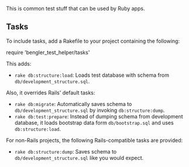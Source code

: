 This is common test stuff that can be used by Ruby apps.

Tasks
-----

To include tasks, add a Rakefile to your project containing the following:

  require 'bengler_test_helper/tasks'

This adds:

* `rake db:structure:load`: Loads test database with schema from `db/development_structure.sql`.

Also, it overrides Rails' default tasks:

* `rake db:migrate`: Automatically saves schema to `db/development_structure.sql`
  by invoking `db:structure:dump`.
* `rake db:test:prepare`: Instead of dumping schema from development database,
  it loads bootstrap data form `db/bootstrap.sql` and uses `db:structure:load`.

For non-Rails projects, the following Rails-compatible tasks are provided:

* `rake db:structure:dump`: Saves schema to `db/development_structure.sql` like
   you would expect.
